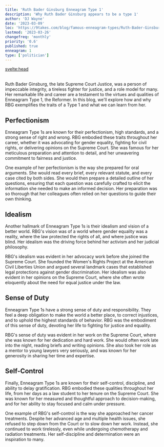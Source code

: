 ```yaml
---
title: 'Ruth Bader Ginsburg Enneagram Type 1'
description: 'Why Ruth Bader Ginsburg appears to be a type 1'
author: 'DJ Wayne'
date: '2023-03-09'
loc: 'https://9takes.com/blog/famous-enneagram-types/Ruth-Bader-Ginsburg'
lastmod: '2023-03-26'
changefreq: 'monthly'
priority: '0.6'
published: true
enneagram: 1
type: ['politician']
---
```


<svelte:head>

  <meta property="og:image" content="https://9takes.com/types/1s/Ruth-Bader-Ginsburg.webp" />
  <link rel="canonical" href="https://9takes.com/blog/famous-enneagram-types/Ruth-Bader-Ginsburg">
</svelte:head>
<script>
	import  PopCard  from "../../lib/components/atoms/PopCard.svelte";
</script>
<div
	style="display: flex;
    justify-content: center;
    margin: 1rem 0;
	"
>
	<PopCard
		image={`/types/1s/${'Ruth-Bader-Ginsburg'}.webp`}
		showIcon={false}
		text="Ruth Bader Ginsburg"
		subtext=""
	/>
</div>

Ruth Bader Ginsburg, the late Supreme Court Justice, was a person of impeccable integrity, a tireless fighter for justice, and a role model for many. Her remarkable life and career are a testament to the virtues and qualities of Enneagram Type 1, the Reformer. In this blog, we'll explore how and why RBG exemplifies the traits of a Type 1 and what we can learn from her.

## Perfectionism

Enneagram Type 1s are known for their perfectionism, high standards, and a strong sense of right and wrong. RBG embodied these traits throughout her career, whether it was advocating for gender equality, fighting for civil rights, or delivering opinions on the Supreme Court. She was famous for her meticulous preparation and attention to detail, and her unwavering commitment to fairness and justice.

One example of her perfectionism is the way she prepared for oral arguments. She would read every brief, every relevant statute, and every case cited by both sides. She would then prepare a detailed outline of her questions, ensuring that each question was carefully crafted to elicit the information she needed to make an informed decision. Her preparation was so thorough that her colleagues often relied on her questions to guide their own thinking.

## Idealism

Another hallmark of Enneagram Type 1s is their idealism and vision of a better world. RBG's vision was of a world where gender equality was a reality, where the law protected the rights of all, and where justice was blind. Her idealism was the driving force behind her activism and her judicial philosophy.

RBG's idealism was evident in her advocacy work before she joined the Supreme Court. She founded the Women's Rights Project at the American Civil Liberties Union and argued several landmark cases that established legal protections against gender discrimination. Her idealism was also evident in her opinions on the Supreme Court, where she often wrote eloquently about the need for equal justice under the law.

## Sense of Duty

Enneagram Type 1s have a strong sense of duty and responsibility. They feel a deep obligation to make the world a better place, to correct injustices, and to uphold the highest standards of behavior. RBG was the embodiment of this sense of duty, devoting her life to fighting for justice and equality.

RBG's sense of duty was evident in her work on the Supreme Court, where she was known for her dedication and hard work. She would often work late into the night, reading briefs and writing opinions. She also took her role as a mentor to young lawyers very seriously, and was known for her generosity in sharing her time and expertise.

## Self-Control

Finally, Enneagram Type 1s are known for their self-control, discipline, and ability to delay gratification. RBG embodied these qualities throughout her life, from her days as a law student to her tenure on the Supreme Court. She was known for her measured and thoughtful approach to decision-making, and for her ability to stay focused and calm under pressure.

One example of RBG's self-control is the way she approached her cancer treatments. Despite her advanced age and multiple health issues, she refused to step down from the Court or to slow down her work. Instead, she continued to work tirelessly, even while undergoing chemotherapy and radiation treatments. Her self-discipline and determination were an inspiration to many.
